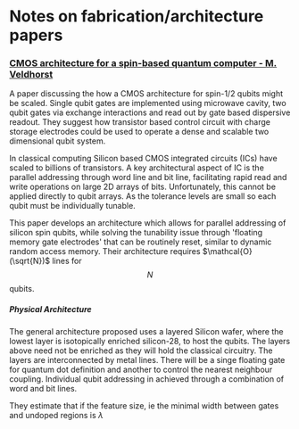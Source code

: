 # Notes on fabrication/architecture papers

 <!-- toc -->

### [CMOS architecture for a spin-based quantum computer - M. Veldhorst](https://www.nature.com/articles/s41467-017-01905-6.pdf)

A paper discussing the how a CMOS architecture for spin-$1/2$ qubits might be scaled.  Single qubit gates are implemented using microwave cavity, two qubit gates via exchange interactions and read out by gate based dispersive readout. They suggest how transistor based control circuit with charge storage electrodes could be used to operate a dense and scalable two dimensional qubit system. 

In classical computing Silicon based CMOS integrated circuits (ICs) have scaled to billions of transistors. A key architectural aspect of IC is the parallel addressing through word line and bit line, facilitating  rapid read and write operations on large 2D arrays of bits. Unfortunately, this cannot be applied directly to qubit arrays. As the tolerance levels are small so each qubit must be individually tunable. 

This paper develops an architecture which allows for parallel addressing of silicon spin qubits, while solving the tunability issue through 'floating memory gate electrodes' that can be routinely reset, similar to dynamic random access memory. Their architecture requires $\mathcal{O}(\sqrt{N})$ lines for $$N $$ qubits. 

##### Physical Architecture 

The general architecture proposed uses a layered Silicon wafer, where the lowest layer is isotopically enriched silicon-28, to host the qubits. The layers above need not be enriched as they will hold the classical circuitry. The layers are interconnected by metal lines. There will be a singe floating gate for quantum dot definition and another to control the nearest neighbour coupling.  Individual qubit addressing in achieved through a combination of word and bit lines. 

They estimate that if the feature size, ie the minimal width between gates and undoped regions is $\lambda$ 

